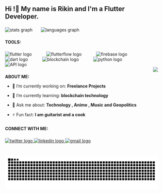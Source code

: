 <h2 align="left">Hi !👋 My name is Rikin and I'm a Flutter Developer.</h2>

###

<div align="left">
  <img src="https://github-readme-stats.vercel.app/api?username=rikinr&show_icons=true&locale=en&include_all_commits=true&count_private=true&disable_animations=false&theme=dracula&hide_border=false" height="150"  alt="stats graph" />
  &nbsp;&nbsp;&nbsp;&nbsp;&nbsp;
  <img src="https://github-readme-stats.vercel.app/api/top-langs?username=rikinr&locale=en&hide_title=false&layout=compact&card_width=320&langs_count=5&theme=dracula&hide_border=false" height="150" alt="languages graph"/>
</div>


###

**TOOLS:**

###
<div align="left">
  <img src="https://www.vectorlogo.zone/logos/flutterio/flutterio-icon.svg" height="40" alt="flutter logo"  />
  <img width="40" />
  <img src="https://avatars.githubusercontent.com/u/74943865?s=280&v=4" height="40" alt="flutterflow logo"  />
  <img width="40" />
  <img src="https://www.vectorlogo.zone/logos/firebase/firebase-icon.svg" height="40" alt="firebase logo"  />
  <img width="40" />
  <img src="https://www.vectorlogo.zone/logos/dartlang/dartlang-icon.svg" height="40" alt="dart logo"  />
  <img width="40" />
  <img src="https://w7.pngwing.com/pngs/268/1013/png-transparent-ethereum-eth-hd-logo-thumbnail.png" height="40" alt="blockchain logo"  />
  <img width="40" />
  <img src="https://www.vectorlogo.zone/logos/python/python-icon.svg" height="40" alt="python logo"  />
  <img width="40" />
  <img src="https://media.licdn.com/dms/image/C5112AQF49DOfOhCFSA/article-cover_image-shrink_720_1280/0/1579816811751?e=2147483647&v=beta&t=e47GGJDzoqsm4dl3qV2EjVWrxyMzIwsPmEE9Gywo83w" height="40" alt="API logo"  />
</div>

<img align="right" height="275" src="https://media1.tenor.com/m/1dc7bCt_nloAAAAC/onimai-mahiro.gif"  />

###

  **ABOUT ME:**
  
- 🔭 I’m currently working on: **Freelance Projects**

- 🌱 I’m currently learning: **blockchain technology**

- 💬 Ask me about: **Technology , Anime , Music and Geopolitics**

- ⚡ Fun fact: **I am guitarist and a cook**
  
###

**CONNECT WITH ME:**

###

<div align="left">
  <a href="https://twitter.com/rikintweets" target="_blank">
    <img src="https://img.shields.io/twitter/follow/rikintweets?logo=twitter&style=for-the-badge" height="35" alt="twitter logo" />
  </a>
  <a href="https://linkedin.com/in/rikinranka" target="_blank">
    <img src="https://img.shields.io/static/v1?message=LinkedIn&logo=linkedin&label=&color=0077B5&logoColor=white&labelColor=&style=for-the-badge" height="35" alt="linkedin logo" />
  </a>
  <a href="mailto:ranka.rikin.02@gmail.com">
    <img src="https://img.shields.io/static/v1?message=Gmail&logo=gmail&label=&color=D14836&logoColor=white&labelColor=&style=for-the-badge" height="35" alt="gmail logo" />
  </a>
</div>

###

<br clear="both">

<img src="https://raw.githubusercontent.com/rikinr/rikinr/output/snake.svg" alt="Snake animation" />

###
